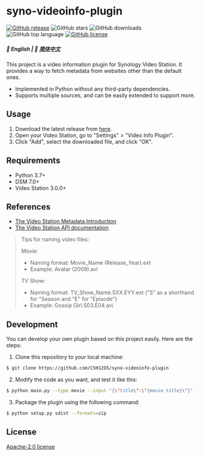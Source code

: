 # syno-videoinfo-plugin

[![GitHub release](https://img.shields.io/github/v/release/C5H12O5/syno-videoinfo-plugin?logo=github)](https://github.com/C5H12O5/syno-videoinfo-plugin/releases)
![GitHub stars](https://img.shields.io/github/stars/C5H12O5/syno-videoinfo-plugin?logo=github)
![GitHub downloads](https://img.shields.io/github/downloads/C5H12O5/syno-videoinfo-plugin/total?logo=github)
![GitHub top language](https://img.shields.io/github/languages/top/C5H12O5/syno-videoinfo-plugin)
[![GitHub license](https://img.shields.io/github/license/C5H12O5/syno-videoinfo-plugin)](LICENSE)

##### 📖 English | 📖 [简体中文](README.zh-CN.md)

This project is a video information plugin for Synology Video Station. It provides a way to fetch metadata from websites
other than the default ones.

* Implemented in Python without any third-party dependencies.
* Supports multiple sources, and can be easily extended to support more.

## Usage

1. Download the latest release from [here](https://github.com/C5H12O5/syno-videoinfo-plugin/releases).
2. Open your Video Station, go to "Settings" > "Video Info Plugin".
3. Click "Add", select the downloaded file, and click "OK".

## Requirements

* Python 3.7+
* DSM 7.0+
* Video Station 3.0.0+

## References

* [The Video Station Metadata Introduction](https://kb.synology.com/en-id/DSM/help/VideoStation/metadata?version=7)
* [The Video Station API documentation](https://download.synology.com/download/Document/Software/DeveloperGuide/Package/VideoStation/All/enu/Synology_Video_Station_API_enu.pdf)

> Tips for naming video files:
>
> Movie:
>
> * Naming format: Movie_Name (Release_Year).ext
> * Example: Avatar (2009).avi
>
> TV Show:
> * Naming format: TV_Show_Name.SXX.EYY.ext ("S" as a shorthand for "Season and "E" for "Episode")
> * Example: Gossip Girl.S03.E04.avi

## Development

You can develop your own plugin based on this project easily. Here are the steps:

1. Clone this repository to your local machine:

```sh
$ git clone https://github.com/C5H12O5/syno-videoinfo-plugin
```

2. Modify the code as you want, and test it like this:

```sh
$ python main.py --type movie --input "{\"title\":\"{movie title}\"}" --limit 1 --loglevel debug
```

3. Package the plugin using the following command:

```sh
$ python setup.py sdist --formats=zip
```

## License

[Apache-2.0 license](LICENSE)